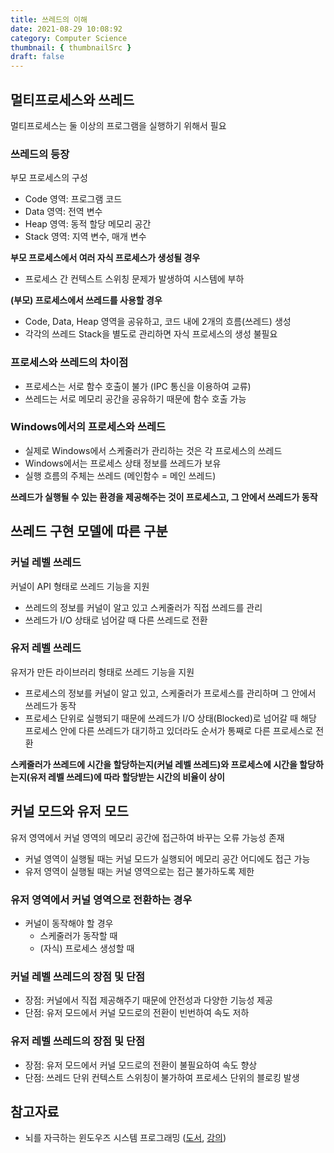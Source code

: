 ```yaml
---
title: 쓰레드의 이해
date: 2021-08-29 10:08:92
category: Computer Science
thumbnail: { thumbnailSrc }
draft: false
---
```


## 멀티프로세스와 쓰레드

멀티프로세스는 둘 이상의 프로그램을 실행하기 위해서 필요

### 쓰레드의 등장

부모 프로세스의 구성  

- Code 영역: 프로그램 코드
- Data 영역: 전역 변수
- Heap 영역: 동적 할당 메모리 공간
- Stack 영역: 지역 변수, 매개 변수

**부모 프로세스에서 여러 자식 프로세스가 생성될 경우**
- 프로세스 간 컨텍스트 스위칭 문제가 발생하여 시스템에 부하

**(부모) 프로세스에서 쓰레드를 사용할 경우**

- Code, Data, Heap 영역을 공유하고, 코드 내에 2개의 흐름(쓰레드) 생성
- 각각의 쓰레드 Stack을 별도로 관리하면 자식 프로세스의 생성 불필요

### 프로세스와 쓰레드의 차이점

- 프로세스는 서로 함수 호출이 불가 (IPC 통신을 이용하여 교류)
- 쓰레드는 서로 메모리 공간을 공유하기 때문에 함수 호출 가능

### Windows에서의 프로세스와 쓰레드

- 실제로 Windows에서 스케줄러가 관리하는 것은 각 프로세스의 쓰레드
- Windows에서는 프로세스 상태 정보를 쓰레드가 보유
- 실행 흐름의 주체는 쓰레드 (메인함수 = 메인 쓰레드)

**쓰레드가 실행될 수 있는 환경을 제공해주는 것이 프로세스고, 그 안에서 쓰레드가 동작**

## 쓰레드 구현 모델에 따른 구분

### 커널 레벨 쓰레드

커널이 API 형태로 쓰레드 기능을 지원

- 쓰레드의 정보를 커널이 알고 있고 스케줄러가 직접 쓰레드를 관리
- 쓰레드가 I/O 상태로 넘어갈 때 다른 쓰레드로 전환

### 유저 레벨 쓰레드

유저가 만든 라이브러리 형태로 쓰레드 기능을 지원

- 프로세스의 정보를 커널이 알고 있고, 스케줄러가 프로세스를 관리하며 그 안에서 쓰레드가 동작
- 프로세스 단위로 실행되기 때문에 쓰레드가 I/O 상태(Blocked)로 넘어갈 때 해당 프로세스 안에 다른 쓰레드가 대기하고 있더라도 순서가 통째로 다른 프로세스로 전환

**스케줄러가 쓰레드에 시간을 할당하는지(커널 레벨 쓰레드)와 프로세스에 시간을 할당하는지(유저 레벨 쓰레드)에 따라 할당받는 시간의 비율이 상이**

## 커널 모드와 유저 모드

유저 영역에서 커널 영역의 메모리 공간에 접근하여 바꾸는 오류 가능성 존재

- 커널 영역이 실행될 때는 커널 모드가 실행되어 메모리 공간 어디에도 접근 가능
- 유저 영역이 실행될 때는 커널 영역으로는 접근 불가하도록 제한

### 유저 영역에서 커널 영역으로 전환하는 경우

- 커널이 동작해야 할 경우
    - 스케줄러가 동작할 때
    - (자식) 프로세스 생성할 때

### 커널 레벨 쓰레드의 장점 및 단점

- 장점: 커널에서 직접 제공해주기 때문에 안전성과 다양한 기능성 제공
- 단점: 유저 모드에서 커널 모드로의 전환이 빈번하여 속도 저하

### 유저 레벨 쓰레드의 장점 및 단점

- 장점: 유저 모드에서 커널 모드로의 전환이 불필요하여 속도 향상
- 단점: 쓰레드 단위 컨텍스트 스위칭이 불가하여 프로세스 단위의 블로킹 발생

## 참고자료

- 뇌를 자극하는 윈도우즈 시스템 프로그래밍 ([도서](http://www.kyobobook.co.kr/product/detailViewKor.laf?ejkGb=KOR&mallGb=KOR&barcode=9788979144611&orderClick=LEa&Kc=), [강의](https://www.inflearn.com/course/%EC%8B%9C%EC%8A%A4%ED%85%9C-%ED%94%84%EB%A1%9C%EA%B7%B8%EB%9E%98%EB%B0%8D))
